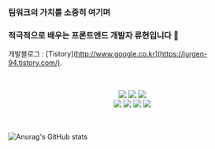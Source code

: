 

### 팀워크의 가치를 소중히 여기며
### 적극적으로 배우는 프론트엔드 개발자 류현입니다 👋

	
개발블로그 : [Tistory](http://www.google.co.kr](https://jurgen-94.tistory.com/).

<br>
<br>

<div align=center>
<img src="https://img.shields.io/badge/html5-E34F26?style=for-the-badge&logo=html5&logoColor=white">
<img src="https://img.shields.io/badge/css3-1572B6?style=for-the-badge&logo=css3&logoColor=white">
<img src="https://img.shields.io/badge/JavaScript-F7DF1E?style=for-the-badge&logo=JavaScript&logoColor=white">
</div>


<div align=center>
<img src="https://img.shields.io/badge/styled_components-DB7093?style=for-the-badge&logo=styledcomponents&logoColor=white">
<img src="https://img.shields.io/badge/React-61DAFB?style=for-the-badge&logo=React&logoColor=white">
<img src="https://img.shields.io/badge/REDUX-764ABC?style=for-the-badge&logo=redux&logoColor=white">
  <img src="https://img.shields.io/badge/Amazon_S3-569A31?style=for-the-badge&logo=AmazonS3&logoColor=white">
</div>



<br>
<br>

![Anurag's GitHub stats](https://github-readme-stats.vercel.app/api?username=LuisKlopp&show_icons=true&theme=radical)
